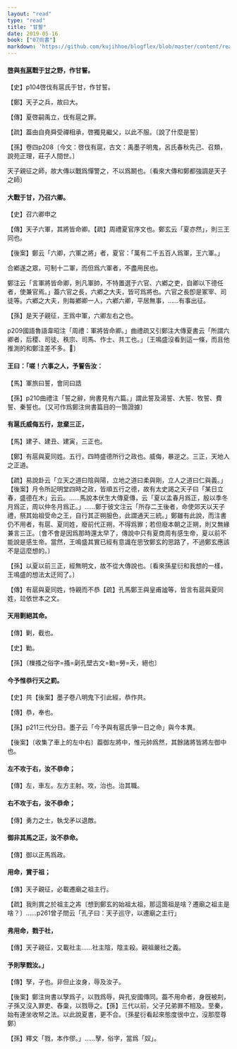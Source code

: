 ```yaml
---
layout: "read"
type: "read"
title: "甘誓"
date: 2019-05-16
book: ["07尙書"]
markdown: 'https://github.com/kujihhoe/blogflex/blob/master/content/read/07-尙書/007-甘誓.md'
---
```


#### <u>啓</u>與<u>有扈</u>戰于<u>甘</u>之野，作<v>甘誓</v>。

【史】p104啓伐有扈氏于甘，作<v>甘誓</v>。

【鄭】天子之兵，故曰大。

【傳】夏啓嗣禹立，伐有扈之罪。

【疏】葢由自堯舜受禪相承，啓獨見繼父，以此不服。〔說了什麼是誓〕

【孫】卷四p208〔今文：啓伐有扈，古文：禹<n><v>墨子</v><v>明鬼</v>，<v>呂氏春秋</v><v>先己</v>、<v>召類</v>，<v>說苑</v><v>正理</v>，<v>莊子</v><v>人間世</v></n>。〕

天子親征之師，故大傳以戰爲憚警之，不以爲鬭也。〔看來<v>大傳</v>和鄭都強調是天子之師〕

#### 大戰于甘，乃召六卿。

【史】召六卿申之

【傳】天子六軍，其將皆命卿。【疏】<v>周禮</v><v>夏官序</v>文也。鄭玄云「夏亦然」，則三王同也。

【後案】鄭云「六卿，六軍之將」者，夏官：「萬有二千五百人爲軍，王六軍。」

合鄕遂之眾，可制十二軍，而但爲六軍者，不盡用民也。

鄭注云「言軍將皆命卿，則凡軍帥，不特置選于六官、六鄕之吏，自卿以下德任者，使兼官焉。」葢六官之長，六鄕之大夫，皆可爲將也。六官之長卽是冢宰、司徒等。六鄕之大夫，則每鄕卿一人，六鄕六卿，平居無事，……有事出征。

【孫】是天子親征，王爲中軍，六卿左右之也。

p209<n><v>國語</v><v>魯語</v>韋昭注</n>「周禮：軍將皆命卿。」<v>曲禮疏</v>又引鄭注<v>大傳</v><v>夏書</v>云「所謂六卿者，后稷、司徒、秩宗、司馬、作士、共工也。」〔王鳴盛沒看到這一條，而且他推測的和鄭注差不多。〕

#### 王曰：「嗟！六事之人，予誓告汝：

【馬】軍旅曰誓，會同曰誥

【孫】p210<n><v>曲禮</v>注</n>「誓之辭，尙書見有六篇。」謂此誓及湯誓、大誓、牧誓、費誓、秦誓也。〔又可作爲鄭注尙書篇目的一箇證據〕

#### 有扈氏威侮五行，怠棄三正，

【馬】建子、建丑、建寅，三正也。

【鄭】有扈與夏同姓。五行，四時盛德所行之政也。威侮，暴逆之。三正，天地人之正道。

【疏】<v>易</v><v>說卦</v>云「立天之道曰陰與陽，立地之道曰柔與剛，立人之道曰仁與義。」【後案】<v>月令</v>所記明堂四時之政，皆順五行之德，故有太史謁之天子曰「某日立春，盛德在木」云云。……馬說本伏生<v>大傳</v><v>夏傳</v>，云「夏以孟春月爲正，殷以季冬月爲正，周以仲冬月爲正。」……鄭于彼文注云「所存二王後者，命使郊天以天子禮，祭其始祖受命之王，自行其正朔服色，此謂通天三統。」鄭雖有此說，而注<v>書</v>仍不用者，有扈、夏同姓，廢前代正朔，不得爲罪；若但廢本朝之正朔，則又無緣兼言三正。〔會不會是因爲那時還太早了，傳說中只有夏商周有感生帝，夏以前不能說是感生帝。當然，王鳴盛其實已經有意識在思攷鄭玄的思路了，不過鄭玄應該不是這麼想的。〕

【孫】以夏以前三正，經無明文，故不從大傳說也。〔看來孫星衍和我想的一樣，王鳴盛的想法太迂囘了。〕

【傳】有扈與夏同姓，恃親而不恭【疏】孔馬鄭王與皇甫謐等，皆言有扈與夏同姓，竝依世本之文。                                                                                                                                                                                                                                                                                                                                     

#### 天用剿絕其命。

【傳】剿，截也。

【史】勦。

【孫】〔樔<n>搔之俗字</n>=搔=劋<n>孔壁古文</n>=勦=勞=夭，絕也〕

#### 今予惟恭行天之罰。

【史】共【後案】<v>墨子</v>卷八<v>明鬼下</v>引此經，恭作共。

【傳】恭，奉也。

【孫】p211三代分日。<v>墨子</v>云「今予與有扈氏爭一日之命」與今本異。

【後案】〔收集了車上的左中右〕葢御左將中，惟元帥爲然，其餘諸將皆將左御中也。

#### 左不攻于右，汝不恭命；

【傳】左，車左。左方主射。攻，治也。治其職。

#### 右不攻于右，汝不恭命；

【傳】勇力之士，執戈矛以退敵。

#### 御非其馬之正，汝不恭命。

【傳】御以正馬爲政。

#### 用命，賞于祖；

【傳】天子親征，必載遷廟之祖主行。

【疏】我則賞之於祖主之歬〔想到鄭玄的始祖太祖，那這箇祖是啥？遷廟之祖主是啥？〕……p261曾子問云「孔子曰：天子巡守，以遷廟之主行」

#### 弗用命，戮于社，

【傳】天子親征，又載社主……社主陰，陰主殺。親祖嚴社之義。

#### 予則孥戮汝。」

【傳】孥，子也。非但止汝身，辱及汝子。

【後案】鄭注尙書以孥爲子，以戮爲辱，與孔安國傳同。葢不用命者，身旣被㓝，子孫又沒入罪吏、舂稾，以戮辱之。【孫】三代以前，父子兄弟罪不相及。至秦，始有連坐收帑之法。以此說夏書，更不合。〔孫星衍看起來態度很中立，沒那麼尊鄭〕

【孫】<v>釋文</v>「戮，本作僇。」……孥，俗字，當爲「奴」。
